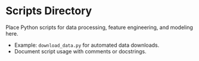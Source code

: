 # Scripts Directory

Place Python scripts for data processing, feature engineering, and modeling here.

- Example: `download_data.py` for automated data downloads.
- Document script usage with comments or docstrings.

